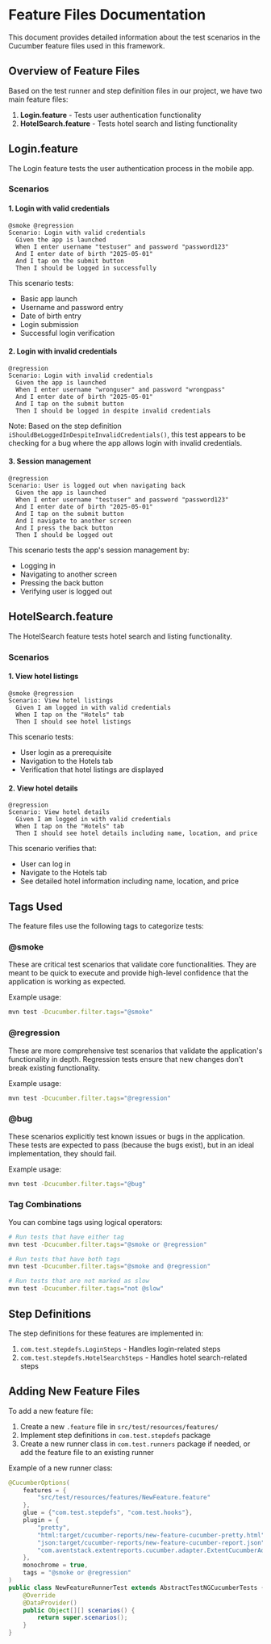 # Feature Files Documentation

This document provides detailed information about the test scenarios in the Cucumber feature files used in this framework.

## Overview of Feature Files

Based on the test runner and step definition files in our project, we have two main feature files:

1. **Login.feature** - Tests user authentication functionality
2. **HotelSearch.feature** - Tests hotel search and listing functionality

## Login.feature

The Login feature tests the user authentication process in the mobile app.

### Scenarios

#### 1. Login with valid credentials

```gherkin
@smoke @regression
Scenario: Login with valid credentials
  Given the app is launched
  When I enter username "testuser" and password "password123"
  And I enter date of birth "2025-05-01"
  And I tap on the submit button
  Then I should be logged in successfully
```

This scenario tests:
- Basic app launch
- Username and password entry
- Date of birth entry
- Login submission
- Successful login verification

#### 2. Login with invalid credentials

```gherkin
@regression
Scenario: Login with invalid credentials
  Given the app is launched
  When I enter username "wronguser" and password "wrongpass"
  And I enter date of birth "2025-05-01"
  And I tap on the submit button
  Then I should be logged in despite invalid credentials
```

Note: Based on the step definition `iShouldBeLoggedInDespiteInvalidCredentials()`, this test appears to be checking for a bug where the app allows login with invalid credentials.

#### 3. Session management

```gherkin
@regression
Scenario: User is logged out when navigating back
  Given the app is launched
  When I enter username "testuser" and password "password123"
  And I enter date of birth "2025-05-01"
  And I tap on the submit button
  And I navigate to another screen
  And I press the back button
  Then I should be logged out
```

This scenario tests the app's session management by:
- Logging in
- Navigating to another screen
- Pressing the back button
- Verifying user is logged out

## HotelSearch.feature

The HotelSearch feature tests hotel search and listing functionality.

### Scenarios

#### 1. View hotel listings

```gherkin
@smoke @regression
Scenario: View hotel listings
  Given I am logged in with valid credentials
  When I tap on the "Hotels" tab
  Then I should see hotel listings
```

This scenario tests:
- User login as a prerequisite
- Navigation to the Hotels tab
- Verification that hotel listings are displayed

#### 2. View hotel details

```gherkin
@regression
Scenario: View hotel details
  Given I am logged in with valid credentials
  When I tap on the "Hotels" tab
  Then I should see hotel details including name, location, and price
```

This scenario verifies that:
- User can log in
- Navigate to the Hotels tab
- See detailed hotel information including name, location, and price

## Tags Used

The feature files use the following tags to categorize tests:

### @smoke

These are critical test scenarios that validate core functionalities. They are meant to be quick to execute and provide high-level confidence that the application is working as expected.

Example usage:
```bash
mvn test -Dcucumber.filter.tags="@smoke"
```

### @regression

These are more comprehensive test scenarios that validate the application's functionality in depth. Regression tests ensure that new changes don't break existing functionality.

Example usage:
```bash
mvn test -Dcucumber.filter.tags="@regression"
```

### @bug

These scenarios explicitly test known issues or bugs in the application. These tests are expected to pass (because the bugs exist), but in an ideal implementation, they should fail.

Example usage:
```bash
mvn test -Dcucumber.filter.tags="@bug"
```

### Tag Combinations

You can combine tags using logical operators:

```bash
# Run tests that have either tag
mvn test -Dcucumber.filter.tags="@smoke or @regression"

# Run tests that have both tags
mvn test -Dcucumber.filter.tags="@smoke and @regression"

# Run tests that are not marked as slow
mvn test -Dcucumber.filter.tags="not @slow"
```

## Step Definitions

The step definitions for these features are implemented in:

1. `com.test.stepdefs.LoginSteps` - Handles login-related steps
2. `com.test.stepdefs.HotelSearchSteps` - Handles hotel search-related steps

## Adding New Feature Files

To add a new feature file:

1. Create a new `.feature` file in `src/test/resources/features/`
2. Implement step definitions in `com.test.stepdefs` package
3. Create a new runner class in `com.test.runners` package if needed, or add the feature file to an existing runner

Example of a new runner class:

```java
@CucumberOptions(
    features = {
        "src/test/resources/features/NewFeature.feature"
    },
    glue = {"com.test.stepdefs", "com.test.hooks"},
    plugin = {
        "pretty",
        "html:target/cucumber-reports/new-feature-cucumber-pretty.html",
        "json:target/cucumber-reports/new-feature-cucumber-report.json",
        "com.aventstack.extentreports.cucumber.adapter.ExtentCucumberAdapter:"
    },
    monochrome = true,
    tags = "@smoke or @regression"
)
public class NewFeatureRunnerTest extends AbstractTestNGCucumberTests {
    @Override
    @DataProvider()
    public Object[][] scenarios() {
        return super.scenarios();
    }
}
```
